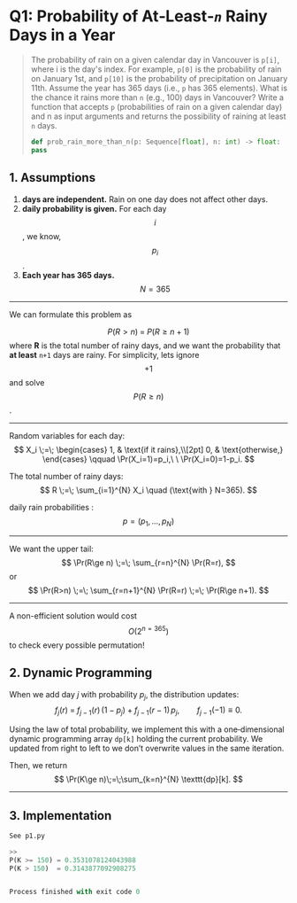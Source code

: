 # Q1: Probability of At‑Least‑_`n`_ Rainy Days in a Year

> The probability of rain on a given calendar day in Vancouver is `p[i]`, where i is the day's index. For example, `p[0]` is the probability of rain on January 1st, and `p[10]` is the probability of precipitation on January 11th. Assume the year has 365 days (i.e., `p` has 365 elements). What is the chance it rains more than `n` (e.g., 100) days in Vancouver? Write a function that accepts `p` (probabilities of rain on a given calendar day) and n as input arguments and returns the possibility of raining at least `n` days.
>
> ```python
> def prob_rain_more_than_n(p: Sequence[float], n: int) -> float:
> pass
> ```
>



## 1. Assumptions

1. **days are independent.** Rain on one day does not affect other days.
2. **daily probability is given.** For each day $$i$$, we know, $$ p_i$$\.
3. **Each year has 365 days.** $$N=365$$ 

----


 We can formulate this problem as

$$
P(R>n) \;=\; P(R\ge n+1)
$$
where **R** is the total number of rainy days, and we want the probability that **at least** `n+1` days are rainy. For simplicity, lets ignore $$+1$$ and solve $$P(R\ge n)$$.

---

Random variables for each day:
$$
X_i \;=\; 
\begin{cases}
1, & \text{if it rains},\\[2pt]
0, & \text{otherwise,}
\end{cases}
\qquad
\Pr(X_i=1)=p_i,\ \ \Pr(X_i=0)=1-p_i.
$$

The total number of rainy days:
$$
R \;=\; \sum_{i=1}^{N} X_i \quad (\text{with } N=365).
$$

daily rain probabilities :
$$
p=(p_1,\dots,p_N)
$$

---



We want the upper tail:
$$
\Pr(R\ge n) \;=\; \sum_{r=n}^{N} \Pr(R=r),
$$
or
$$
\Pr(R>n) \;=\; \sum_{r=n+1}^{N} \Pr(R=r) \;=\; \Pr(R\ge n+1).
$$

---

A non-efficient solution would cost $$O(2^{n=365})$$ to check every possible permutation!  



## 2. Dynamic Programming

When we add day  $j$ with probability $p_j$, the distribution updates:
$$
f_j(r)\;=\;f_{j-1}(r)\,(1-p_j)\;+\;f_{j-1}(r-1)\,p_j,\qquad f_{j-1}(-1)\equiv 0.
$$

Using the law of total probability, we implement this with a one‑dimensional dynamic programming array `dp[k]` holding the current probability. We updated from right to left to we don’t overwrite values in the same iteration.

Then, we return
$$
\Pr(K\ge n)\;=\;\sum_{k=n}^{N} \texttt{dp}[k].
$$

---

## 3. Implementation



```python
See p1.py

>>
P(K >= 150) = 0.3531078124043988
P(K > 150)  = 0.3143877092908275


Process finished with exit code 0

```



